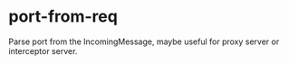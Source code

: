 port-from-req
=============

Parse port from the IncomingMessage, maybe useful for proxy server or interceptor server.
